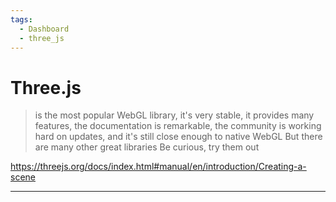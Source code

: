 ```yaml
---
tags:
  - Dashboard
  - three_js
---
```


# Three.js

> is the most popular WebGL library, it's very stable, it provides many features, the documentation is remarkable, the community is working hard on updates, and it's still close enough to native WebGL But there are many other great libraries Be curious, try them out

https://threejs.org/docs/index.html#manual/en/introduction/Creating-a-scene

---
